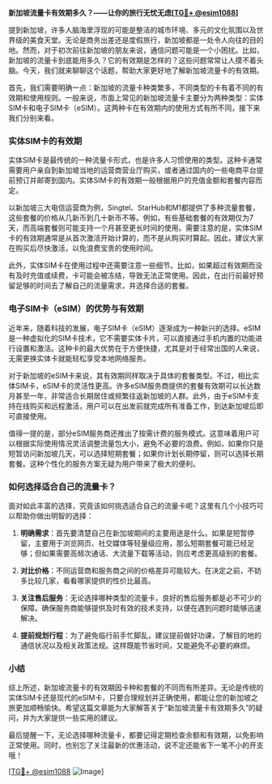 **新加坡流量卡有效期多久？——让你的旅行无忧无虑[[TG💪+ @esim1088](https://t.me/s/esim1088)]**

提到新加坡，许多人脑海里浮现的可能是整洁的城市环境、多元的文化氛围以及世界级的美食天堂。无论是商务出差还是度假旅行，新加坡都是一处令人向往的目的地。然而，对于初次前往新加坡的朋友来说，通信问题可能是一个小困扰。比如，新加坡的流量卡到底能用多久？它的有效期是怎样的？这些问题常常让人摸不着头脑。今天，我们就来聊聊这个话题，帮助大家更好地了解新加坡流量卡的有效期。

首先，我们需要明确一点：新加坡的流量卡种类繁多，不同类型的卡有着不同的有效期和使用规则。一般来说，市面上常见的新加坡流量卡主要分为两种类型：实体SIM卡和电子SIM卡（eSIM）。这两种卡在有效期内的使用方式有所不同，接下来我们分别来看。

### 实体SIM卡的有效期

实体SIM卡是最传统的一种流量卡形式，也是许多人习惯使用的类型。这种卡通常需要用户亲自到新加坡当地的运营商营业厅购买，或者通过国内的一些电商平台提前预订并邮寄到国内。实体SIM卡的有效期一般根据用户的充值金额和套餐内容而定。

以新加坡三大电信运营商为例，Singtel、StarHub和M1都提供了多种流量套餐，这些套餐的价格从几新币到几十新币不等。例如，有些基础套餐的有效期仅为7天，而高端套餐则可能支持一个月甚至更长时间的使用。需要注意的是，实体SIM卡的有效期通常是从首次激活开始计算的，而不是从购买时算起。因此，建议大家在购买后尽快激活，以免浪费宝贵的使用时间。

此外，实体SIM卡在使用过程中还需要注意一些细节。比如，如果超过有效期而没有及时充值或续费，卡可能会被冻结，导致无法正常使用。因此，在出行前最好预留足够的时间去了解自己的流量需求，并选择合适的套餐。

### 电子SIM卡（eSIM）的优势与有效期

近年来，随着科技的发展，电子SIM卡（eSIM）逐渐成为一种新兴的选择。eSIM是一种虚拟化的SIM卡技术，它不需要实体卡片，可以直接通过手机内置的功能进行设置和激活。这种卡的最大优势在于方便快捷，尤其是对于经常出国的人来说，无需更换实体卡就能轻松享受本地网络服务。

对于新加坡的eSIM卡来说，其有效期同样取决于具体的套餐类型。不过，相比实体SIM卡，eSIM卡的灵活性更高。许多eSIM服务商提供的套餐有效期可以长达数月甚至一年，非常适合长期居住或频繁往返新加坡的人群。此外，由于eSIM卡支持在线购买和远程激活，用户可以在出发前就完成所有准备工作，到达新加坡后即可直接使用。

值得一提的是，部分eSIM服务商还推出了按需计费的服务模式。这意味着用户可以根据实际使用情况灵活调整流量包大小，避免不必要的浪费。例如，如果你只是短暂访问新加坡几天，可以选择短期套餐；如果你计划长期停留，则可以选择长期套餐。这种个性化的服务方案无疑为用户带来了极大的便利。

### 如何选择适合自己的流量卡？

面对如此丰富的选择，究竟该如何挑选适合自己的流量卡呢？这里有几个小技巧可以帮助你做出明智的选择：

1. **明确需求**：首先要清楚自己在新加坡期间的主要用途是什么。如果是短暂停留，主要用于浏览网页、社交媒体等轻量级应用，那么短期套餐可能已经足够；但如果需要高频次通话、大流量下载等活动，则应考虑更高级别的套餐。

2. **对比价格**：不同运营商和服务商之间的价格差异可能较大。在决定之前，不妨多比较几家，看看哪家提供的性价比最高。

3. **关注售后服务**：无论选择哪种类型的流量卡，良好的售后服务都是必不可少的保障。确保服务商能够提供及时有效的技术支持，以便在遇到问题时能够迅速解决。

4. **提前规划行程**：为了避免临行前手忙脚乱，建议提前做好功课，了解目的地的通信状况以及相关政策法规。这样既能节省时间，又能避免不必要的麻烦。

### 小结

综上所述，新加坡流量卡的有效期因卡种和套餐的不同而有所差异。无论是传统的实体SIM卡还是现代的eSIM卡，只要合理规划并正确使用，都能让您的新加坡之旅更加顺畅愉快。希望这篇文章能为大家解答关于“新加坡流量卡有效期多久”的疑问，并为大家提供一些实用的建议。

最后提醒一下，无论选择哪种流量卡，都要记得定期检查余额和有效期，以免影响正常使用。同时，也别忘了关注最新的优惠活动，说不定还能省下一笔不小的开支哦！

[[TG💪+ @esim1088](https://t.me/s/esim1088) ![Image](https://i.postimg.cc/4NQfJmqS/Snipaste-2025-05-13-00-14-12.png)]